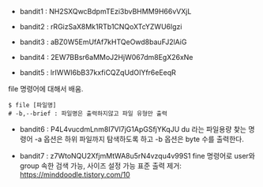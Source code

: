 - bandit1 : NH2SXQwcBdpmTEzi3bvBHMM9H66vVXjL
- bandit2 : rRGizSaX8Mk1RTb1CNQoXTcYZWU6lgzi
- bandit3 : aBZ0W5EmUfAf7kHTQeOwd8bauFJ2lAiG
- bandit4 : 2EW7BBsr6aMMoJ2HjW067dm8EgX26xNe

- bandit5 : lrIWWI6bB37kxfiCQZqUdOIYfr6eEeqR

file 명령어에 대해서 배움.

```
$ file [파일명]
# -b,--brief : 파일명은 출력하지않고 파일 유형만 출력
```

- bandit6 : P4L4vucdmLnm8I7Vl7jG1ApGSfjYKqJU
du 라는 파일용량 찾는 명령어
-a 옵션은 하위 파일까지 탐색하도록 하고
-b 옵션은 byte 수를 출력한다.

- bandit7 : z7WtoNQU2XfjmMtWA8u5rN4vzqu4v99S1
fine 명령어로 user와 group 속한 검색 가능, 사이즈 설정 가능
표준 출력 제거: https://minddoodle.tistory.com/10